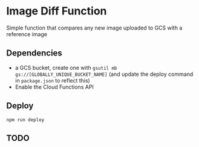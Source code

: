 # Image Diff Function

Simple function that compares any new image uploaded to GCS with a reference image

## Dependencies

- a GCS bucket, create one with `gsutil mb gs://[GLOBALLY_UNIQUE_BUCKET_NAME]` (and update the deploy command in `package.json` to reflect this)
- Enable the Cloud Functions API

## Deploy

`npm run deploy`

## TODO
